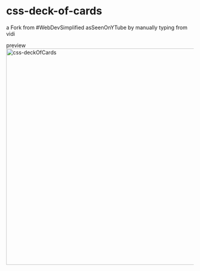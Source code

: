 # css-deck-of-cards
a Fork from #WebDevSimplified asSeenOnYTube by manually typing from vidi

preview <img width="581" alt="css-deckOfCards" src="https://user-images.githubusercontent.com/103030864/177990765-8501ebd1-4834-4127-a9da-d02baee9c4bc.png">
